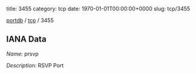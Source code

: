 title: 3455
category: tcp
date: 1970-01-01T00:00:00+0000
slug: tcp/3455

[portdb](/) / [tcp](/category/tcp.html) / 3455


## IANA Data

_Name:_ prsvp

_Description:_ RSVP Port

